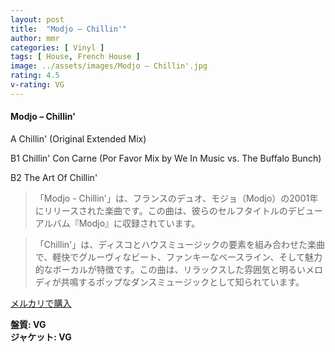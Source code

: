 ```yaml
---
layout: post
title:  "Modjo – Chillin'"
author: mmr
categories: [ Vinyl ]
tags: [ House, French House ]
image: ../assets/images/Modjo – Chillin'.jpg
rating: 4.5
v-rating: VG
---
```


#### Modjo – Chillin'


A  Chillin' (Original Extended Mix)


B1  Chillin' Con Carne (Por Favor Mix by We In Music vs. The Buffalo Bunch)


B2  The Art Of Chillin'
 

> 「Modjo - Chillin'」は、フランスのデュオ、モジョ（Modjo）の2001年にリリースされた楽曲です。この曲は、彼らのセルフタイトルのデビューアルバム『Modjo』に収録されています。

> 「Chillin'」は、ディスコとハウスミュージックの要素を組み合わせた楽曲で、軽快でグルーヴィなビート、ファンキーなベースライン、そして魅力的なボーカルが特徴です。この曲は、リラックスした雰囲気と明るいメロディが共鳴するポップなダンスミュージックとして知られています。


[メルカリで購入](https://jp.mercari.com/item/m30941208338)


<div class="mt-4 mb-4 d-flex align-items-center">
<strong class="mr-1">盤質: VG</strong>
</div>
<div class="mt-4 mb-4 d-flex align-items-center">
<strong class="mr-1">ジャケット: VG</strong>
</div>